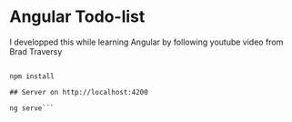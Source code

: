 # Angular Todo-list
I developped this while learning Angular by following youtube video from Brad Traversy 

```## Install dependancies

npm install

## Server on http://localhost:4200

ng serve```
